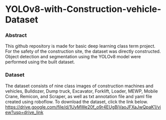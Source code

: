 # YOLOv8-with-Construction-vehicle-Dataset

### Abstract
This github repository is made for basic deep learning class term project. For the safety of the construction site, the dataset was directly constructed. Object detection and segmentation using the YOLOv8 model were performed using the built dataset.

### Dataset
The dataset consists of nine class images of construction machines and vehicles, Bulldozer, Dump truck, Excavator, Forklift, Loader, MEWP, Mobile Crane, Remicon, and Scraper, as well as txt annotation file and yaml file created using roboflow. To download the dataset, click the link below.
https://drive.google.com/file/d/1UyMWe20f_o9r4EUgBjVaoJFXaJwQpaK1/view?usp=drive_link
